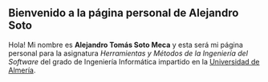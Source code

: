 ## Bienvenido a la página personal de Alejandro Soto

Hola! Mi nombre es **Alejandro Tomás Soto Meca** y esta será mi página personal para la asignatura _Herramientas y Métodos de la Ingeniería del Software_ del grado de Ingeniería Informática impartido en la [Universidad de Almería](https://www.ual.es).  
